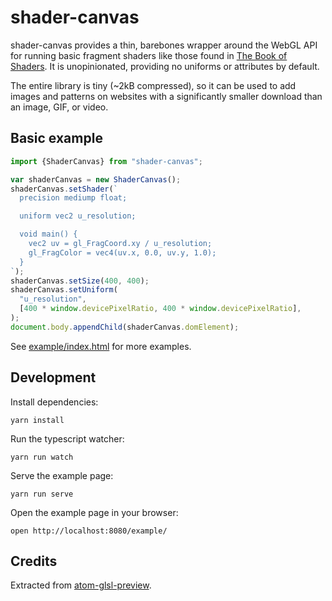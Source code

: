 # shader-canvas

shader-canvas provides a thin, barebones wrapper around the WebGL API for
running basic fragment shaders like those found in
[The Book of Shaders](https://thebookofshaders.com/). It is unopinionated,
providing no uniforms or attributes by default.

The entire library is tiny (~2kB compressed), so it can be used to add images
and patterns on websites with a significantly smaller download than an image,
GIF, or video.


## Basic example

```javascript
import {ShaderCanvas} from "shader-canvas";

var shaderCanvas = new ShaderCanvas();
shaderCanvas.setShader(`
  precision mediump float;

  uniform vec2 u_resolution;

  void main() {
    vec2 uv = gl_FragCoord.xy / u_resolution;
    gl_FragColor = vec4(uv.x, 0.0, uv.y, 1.0);
  }
`);
shaderCanvas.setSize(400, 400);
shaderCanvas.setUniform(
  "u_resolution",
  [400 * window.devicePixelRatio, 400 * window.devicePixelRatio],
);
document.body.appendChild(shaderCanvas.domElement);
```

See [example/index.html](example/index.html) for more examples.


## Development

Install dependencies:

    yarn install


Run the typescript watcher:

    yarn run watch


Serve the example page:

    yarn run serve

Open the example page in your browser:

    open http://localhost:8080/example/


## Credits

Extracted from [atom-glsl-preview](https://github.com/fordhurley/atom-glsl-preview).
